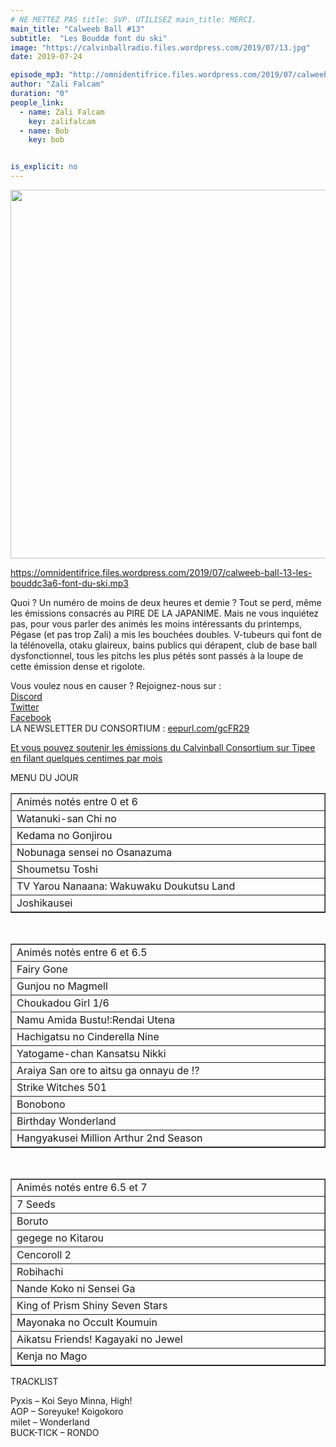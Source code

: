 ```yaml
---
# NE METTEZ PAS title: SVP. UTILISEZ main_title: MERCI.
main_title: "Calweeb Ball #13"
subtitle:  "Les Bouddæ font du ski"
image: "https://calvinballradio.files.wordpress.com/2019/07/13.jpg"
date: 2019-07-24

episode_mp3: "http://omnidentifrice.files.wordpress.com/2019/07/calweeb-ball-13-les-bouddc3a6-font-du-ski.mp3"
author: "Zali Falcam"
duration: "0"
people_link: 
  - name: Zali Falcam
    key: zalifalcam
  - name: Bob
    key: bob


is_explicit: no
---
```


<PodcastHeader/>

<!-- ECRIRE LA DESCRIPTION DE L'EPISODE SOUS CETTE LIGNE -->
<p><img class="alignnone size-full wp-image-261" src="https://calvinballradio.files.wordpress.com/2019/07/13.jpg" alt="" width="602" height="590" srcset="https://calvinballradio.files.wordpress.com/2019/07/13.jpg 602w, https://calvinballradio.files.wordpress.com/2019/07/13.jpg?w=150&amp;h=147 150w, https://calvinballradio.files.wordpress.com/2019/07/13.jpg?w=300&amp;h=294 300w"></p>
<p><a href="https://omnidentifrice.files.wordpress.com/2019/07/calweeb-ball-13-les-bouddc3a6-font-du-ski.mp3">https://omnidentifrice.files.wordpress.com/2019/07/calweeb-ball-13-les-bouddc3a6-font-du-ski.mp3</a></p>
<p>Quoi ? Un numéro de moins de deux heures et demie ? Tout se perd, même les émissions consacrés au PIRE DE LA JAPANIME. Mais ne vous inquiétez pas, pour vous parler des animés les moins intéressants du printemps, Pégase (et pas trop Zali) a mis les bouchées doubles. V-tubeurs qui font de la télénovella, otaku glaireux, bains publics qui dérapent, club de base ball dysfonctionnel, tous les pitchs les plus pétés sont passés à la loupe de cette émission dense et rigolote.</p>
<p>Vous voulez nous en causer ? Rejoignez-nous sur :<br>
<a href="http://discordapp.com/invite/4RnA9v7" rel="noopener noreferrer">Discord</a><br>
<a href="https://twitter.com/Calvinball_FM?lang=fr" rel="noopener noreferrer">Twitter</a><br>
<a href="https://www.facebook.com/CalvinballRadio/?ref=bookmarks" rel="noopener noreferrer">Facebook</a><br>
LA NEWSLETTER DU CONSORTIUM : <a title="http://eepurl.com/gcFR29" href="https://exit.sc/?url=http%3A%2F%2Feepurl.com%2FgcFR29" rel="nofollow noopener noreferrer">eepurl.com/gcFR29</a></p>
<p><a href="https://fr.tipeee.com/calvinball" rel="noopener noreferrer">Et vous pouvez soutenir les émissions du Calvinball Consortium sur Tipee en filant quelques centimes par mois</a></p>
<p>MENU DU JOUR</p>
<table dir="ltr" border="1" cellspacing="0" cellpadding="0">
<colgroup>
<col width="983"></colgroup>
<tbody>
<tr>
<td>Animés notés entre 0 et 6</td>
</tr>
<tr>
<td>Watanuki-san Chi no</td>
</tr>
<tr>
<td>Kedama no Gonjirou</td>
</tr>
<tr>
<td>Nobunaga sensei no Osanazuma</td>
</tr>
<tr>
<td>Shoumetsu Toshi</td>
</tr>
<tr>
<td>TV Yarou Nanaana: Wakuwaku Doukutsu Land</td>
</tr>
<tr>
<td>Joshikausei</td>
</tr>
</tbody>
</table>
<p>&nbsp;</p>
<table dir="ltr" border="1" cellspacing="0" cellpadding="0">
<colgroup>
<col width="983"></colgroup>
<tbody>
<tr>
<td>Animés notés entre 6 et 6.5</td>
</tr>
<tr>
<td>Fairy Gone</td>
</tr>
<tr>
<td>Gunjou no Magmell</td>
</tr>
<tr>
<td>Choukadou Girl 1/6</td>
</tr>
<tr>
<td>Namu Amida Bustu!:Rendai Utena</td>
</tr>
<tr>
<td>Hachigatsu no Cinderella Nine</td>
</tr>
<tr>
<td>Yatogame-chan Kansatsu Nikki</td>
</tr>
<tr>
<td>Araiya San ore to aitsu ga onnayu de !?</td>
</tr>
<tr>
<td>Strike Witches 501</td>
</tr>
<tr>
<td>Bonobono</td>
</tr>
<tr>
<td>Birthday Wonderland</td>
</tr>
<tr>
<td>Hangyakusei Million Arthur 2nd Season</td>
</tr>
</tbody>
</table>
<p>&nbsp;</p>
<table dir="ltr" border="1" cellspacing="0" cellpadding="0">
<colgroup>
<col width="983"></colgroup>
<tbody>
<tr>
<td>Animés notés entre 6.5 et 7</td>
</tr>
<tr>
<td>7 Seeds</td>
</tr>
<tr>
<td>Boruto</td>
</tr>
<tr>
<td>gegege no Kitarou</td>
</tr>
<tr>
<td>Cencoroll 2</td>
</tr>
<tr>
<td>Robihachi</td>
</tr>
<tr>
<td>Nande Koko ni Sensei Ga</td>
</tr>
<tr>
<td>King of Prism Shiny Seven Stars</td>
</tr>
<tr>
<td>Mayonaka no Occult Koumuin</td>
</tr>
<tr>
<td>Aikatsu Friends! Kagayaki no Jewel</td>
</tr>
<tr>
<td>Kenja no Mago</td>
</tr>
</tbody>
</table>
<p>TRACKLIST</p>
<p>Pyxis – Koi Seyo Minna, High!<br>
AOP – Soreyuke! Koigokoro<br>
milet – Wonderland<br>
BUCK-TICK – RONDO</p>


